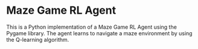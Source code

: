# Maze Game RL Agent

This is a Python implementation of a Maze Game RL Agent using the Pygame library. The agent learns to navigate a maze environment by using the Q-learning algorithm.
